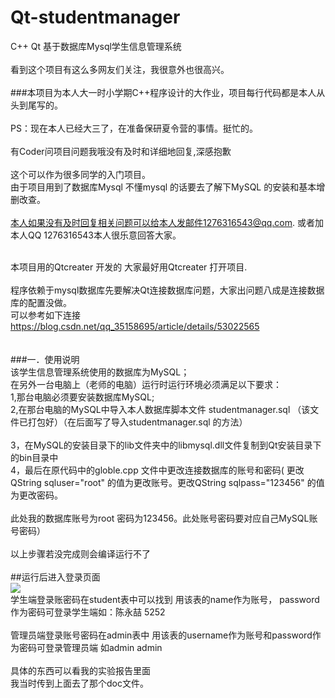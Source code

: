 # Qt-studentmanager
C++ Qt 基于数据库Mysql学生信息管理系统<br><br>
看到这个项目有这么多网友们关注，我很意外也很高兴。<br><br>
###本项目为本人大一时小学期C++程序设计的大作业，项目每行代码都是本人从头到尾写的。<br><br>
PS：现在本人已经大三了，在准备保研夏令营的事情。挺忙的。<br><br>
有Coder问项目问题我哦没有及时和详细地回复,深感抱歉<br><br>
这个可以作为很多同学的入门项目。<br>由于项目用到了数据库Mysql 不懂mysql 的话要去了解下MySQL 的安装和基本增删改查。<br><br>
本人如果没有及时回复相关问题可以给本人发邮件1276316543@qq.com.  或者加本人QQ 1276316543本人很乐意回答大家。<br><br>

本项目用的Qtcreater 开发的 大家最好用Qtcreater 打开项目. <br><br>
程序依赖于mysql数据库先要解决Qt连接数据库问题，大家出问题八成是连接数据库的配置没做。<br>
可以参考如下连接<br>
<a href="https://blog.csdn.net/qq_35158695/article/details/53022565">https://blog.csdn.net/qq_35158695/article/details/53022565</a> <br><br><br>
###一．使用说明<br>
该学生信息管理系统使用的数据库为MySQL；<br>
在另外一台电脑上（老师的电脑）运行时运行环境必须满足以下要求：<br>
1,那台电脑必须要安装数据库MySQL;<br>
2,在那台电脑的MySQL中导入本人数据库脚本文件  studentmanager.sql  （该文件已打包好）（在后面写了导入studentmanager.sql 的方法）<br><br>
3，在MySQL的安装目录下的lib文件夹中的libmysql.dll文件复制到Qt安装目录下的bin目录中<br>
4，最后在原代码中的globle.cpp 文件中更改连接数据库的账号和密码( 更改QString sqluser="root"  的值为更改账号。更改QString sqlpass="123456" 的值为更改密码。<br><br>
此处我的数据库账号为root   密码为123456。此处账号密码要对应自己MySQL账号密码）<br><br>
以上步骤若没完成则会编译运行不了<br><br>
##运行后进入登录页面<br>
<img src="http://chenyongzhe.github.io/login.png" ><br>
学生端登录账密码在student表中可以找到 用该表的name作为账号， password 作为密码可登录学生端如：陈永喆  5252<br><br>
管理员端登录账号密码在admin表中 用该表的username作为账号和password作为密码可登录管理员端 如admin  admin<br><br>
具体的东西可以看我的实验报告里面<br> 我当时传到上面去了那个doc文件。
 

